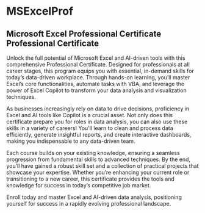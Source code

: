 # MSExcelProf
## Microsoft Excel Professional Certificate Professional Certificate

Unlock the full potential of Microsoft Excel and AI-driven tools with this comprehensive Professional Certificate. Designed for professionals at all career stages, this program equips you with essential, in-demand skills for today’s data-driven workplace. Through hands-on learning, you’ll master Excel’s core functionalities, automate tasks with VBA, and leverage the power of Excel Copilot to transform your data analysis and visualization techniques.

As businesses increasingly rely on data to drive decisions, proficiency in Excel and AI tools like Copilot is a crucial asset. Not only does this certificate prepare you for roles in data analysis, you can also use these skills in a variety of careers! You'll learn to clean and process data efficiently, generate insightful reports, and create interactive dashboards, making you indispensable to any data-driven team.

Each course builds on your existing knowledge, ensuring a seamless progression from fundamental skills to advanced techniques. By the end, you’ll have gained a robust skill set and a collection of practical projects that showcase your expertise. Whether you’re enhancing your current role or transitioning to a new career, this certificate provides the tools and knowledge for success in today’s competitive job market.

Enroll today and master Excel and AI-driven data analysis, positioning yourself for success in a rapidly evolving professional landscape.
